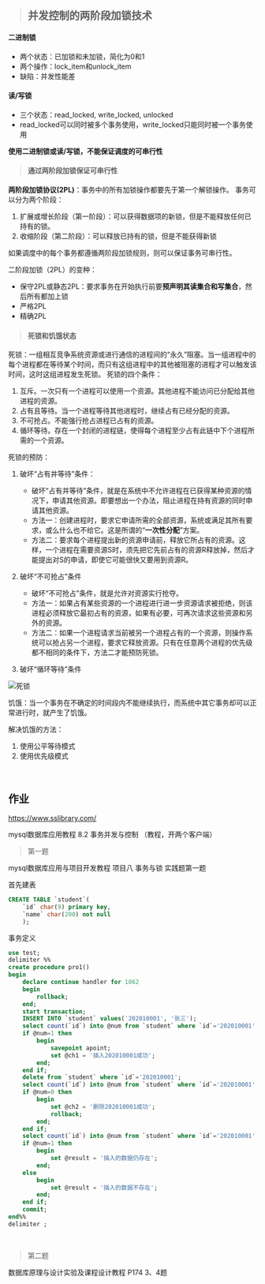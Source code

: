 >## 并发控制的两阶段加锁技术

#### 二进制锁
- 两个状态：已加锁和未加锁，简化为0和1
- 两个操作：lock_item和unlock_item
- 缺陷：并发性能差

#### 读/写锁
- 三个状态：read_locked, write_locked, unlocked
- read_locked可以同时被多个事务使用，write_locked只能同时被一个事务使用

**使用二进制锁或读/写锁，不能保证调度的可串行性**

>#### 通过两阶段加锁保证可串行性
**两阶段加锁协议(2PL)**：事务中的所有加锁操作都要先于第一个解锁操作。
事务可以分为两个阶段：
1. 扩展或增长阶段（第一阶段）：可以获得数据项的新锁，但是不能释放任何已持有的锁。
2. 收缩阶段（第二阶段）：可以释放已持有的锁，但是不能获得新锁

如果调度中的每个事务都遵循两阶段加锁规则，则可以保证事务可串行性。

二阶段加锁（2PL）的变种：
- 保守2PL或静态2PL：要求事务在开始执行前要**预声明其读集合和写集合**，然后所有都加上锁
- 严格2PL
- 精确2PL

>#### 死锁和饥饿状态

死锁：一组相互竞争系统资源或进行通信的进程间的“永久”阻塞。当一组进程中的每个进程都在等待某个时间，而只有这组进程中的其他被阻塞的进程才可以触发该时间，这时这组进程发生死锁。
死锁的四个条件：
1. 互斥。一次只有一个进程可以使用一个资源。其他进程不能访问已分配给其他进程的资源。
2. 占有且等待。当一个进程等待其他进程时，继续占有已经分配的资源。
3. 不可抢占。不能强行抢占进程已占有的资源。
4. 循环等待。存在一个封闭的进程链，使得每个进程至少占有此链中下个进程所需的一个资源。

死锁的预防：
1. 破坏“占有并等待”条件：
   - 破坏“占有并等待”条件，就是在系统中不允许进程在已获得某种资源的情况下，申请其他资源。即要想出一个办法，阻止进程在持有资源的同时申请其他资源。
   - 方法一：创建进程时，要求它申请所需的全部资源，系统或满足其所有要求，或么什么也不给它。这是所谓的“**一次性分配**”方案。
   - 方法二：要求每个进程提出新的资源申请前，释放它所占有的资源。这样，一个进程在需要资源S时，须先把它先前占有的资源R释放掉，然后才能提出对S的申请，即使它可能很快又要用到资源R。

2. 破坏“不可抢占”条件
    - 破坏“不可抢占”条件，就是允许对资源实行抢夺。
    - 方法一：如果占有某些资源的一个进程进行进一步资源请求被拒绝，则该进程必须释放它最初占有的资源，如果有必要，可再次请求这些资源和另外的资源。
    - 方法二：如果一个进程请求当前被另一个进程占有的一个资源，则操作系统可以抢占另一个进程，要求它释放资源。只有在任意两个进程的优先级都不相同的条件下，方法二才能预防死锁。

3. 破坏“循环等待”条件

![死锁](https://images4.pianshen.com/918/c1/c12b93f8d4e1ae755a4c5d1e1405911e.png)

饥饿：当一个事务在不确定的时间段内不能继续执行，而系统中其它事务却可以正常进行时，就产生了饥饿。

解决饥饿的方法：
1. 使用公平等待模式
2. 使用优先级模式

<br/>

## 作业
https://www.sslibrary.com/

mysql数据库应用教程 
8.2 事务并发与控制 （教程，开两个客户端）

> 第一题

mysql数据库应用与项目开发教程
项目八 事务与锁 实践题第一题

首先建表
```sql
CREATE TABLE `student`(
    `id` char(9) primary key, 
    `name` char(200) not null
    );
```
事务定义
```sql
use test;
delimiter %%
create procedure pro1()
begin
    declare continue handler for 1062
    begin
        rollback;
    end;
    start transaction;
    INSERT INTO `student` values('202010001', '张三');
    select count(`id`) into @num from `student` where `id`='202010001';
    if @num=1 then
        begin
            savepoint apoint;
            set @ch1 = '插入202010001成功';
        end;
    end if;
    delete from `student` where `id`='202010001';
    select count(`id`) into @num from `student` where `id`='202010001';
    if @num=0 then
        begin
            set @ch2 = '删除202010001成功';
            rollback;
        end;
    end if;
    select count(`id`) into @num from `student` where `id`='202010001';
    if @num=1 then
        begin
            set @result = '插入的数据仍存在';
        end;
    else 
        begin
            set @result = '插入的数据不存在';
        end;
    end if;
    commit;
end%%
delimiter ;
```
<br/>

> 第二题

数据库原理与设计实验及课程设计教程
P174  3、4题